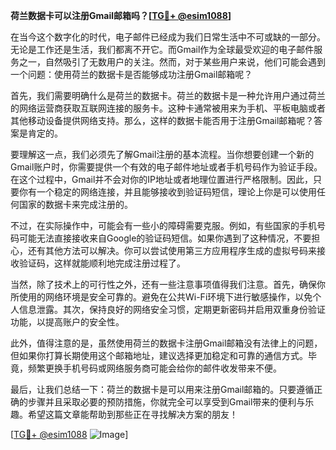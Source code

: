 **荷兰数据卡可以注册Gmail邮箱吗？[[TG💪+ @esim1088](https://t.me/s/esim1088)]**

在当今这个数字化的时代，电子邮件已经成为我们日常生活中不可或缺的一部分。无论是工作还是生活，我们都离不开它。而Gmail作为全球最受欢迎的电子邮件服务之一，自然吸引了无数用户的关注。然而，对于某些用户来说，他们可能会遇到一个问题：使用荷兰的数据卡是否能够成功注册Gmail邮箱呢？

首先，我们需要明确什么是荷兰的数据卡。荷兰的数据卡是一种允许用户通过荷兰的网络运营商获取互联网连接的服务卡。这种卡通常被用来为手机、平板电脑或者其他移动设备提供网络支持。那么，这样的数据卡能否用于注册Gmail邮箱呢？答案是肯定的。

要理解这一点，我们必须先了解Gmail注册的基本流程。当你想要创建一个新的Gmail账户时，你需要提供一个有效的电子邮件地址或者手机号码作为验证手段。在这个过程中，Gmail并不会对你的IP地址或者地理位置进行严格限制。因此，只要你有一个稳定的网络连接，并且能够接收到验证码短信，理论上你是可以使用任何国家的数据卡来完成注册的。

不过，在实际操作中，可能会有一些小的障碍需要克服。例如，有些国家的手机号码可能无法直接接收来自Google的验证码短信。如果你遇到了这种情况，不要担心，还有其他方法可以解决。你可以尝试使用第三方应用程序生成的虚拟号码来接收验证码，这样就能顺利地完成注册过程了。

当然，除了技术上的可行性之外，还有一些注意事项值得我们注意。首先，确保你所使用的网络环境是安全可靠的。避免在公共Wi-Fi环境下进行敏感操作，以免个人信息泄露。其次，保持良好的网络安全习惯，定期更新密码并启用双重身份验证功能，以提高账户的安全性。

此外，值得注意的是，虽然使用荷兰的数据卡注册Gmail邮箱没有法律上的问题，但如果你打算长期使用这个邮箱地址，建议选择更加稳定和可靠的通信方式。毕竟，频繁更换手机号码或网络服务商可能会给你的邮件收发带来不便。

最后，让我们总结一下：荷兰的数据卡是可以用来注册Gmail邮箱的。只要遵循正确的步骤并且采取必要的预防措施，你就完全可以享受到Gmail带来的便利与乐趣。希望这篇文章能帮助到那些正在寻找解决方案的朋友！

[[TG💪+ @esim1088](https://t.me/s/esim1088) ![Image](https://i.postimg.cc/4NQfJmqS/Snipaste-2025-05-13-00-14-12.png)]